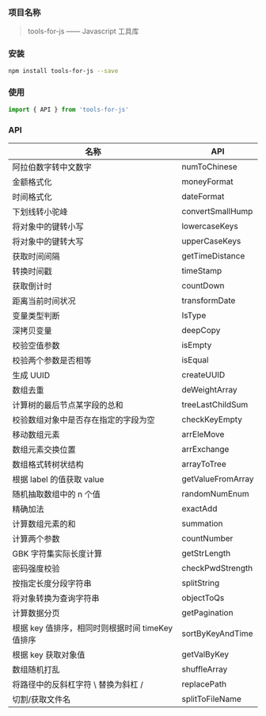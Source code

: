 ### 项目名称

> tools-for-js —— Javascript 工具库

### 安装

```sh
npm install tools-for-js --save
```

### 使用

```js
import { API } from 'tools-for-js'
```

### API

| 名称                                             | API               |
| ------------------------------------------------ | ----------------- |
| 阿拉伯数字转中文数字                             | numToChinese      |
| 金额格式化                                       | moneyFormat       |
| 时间格式化                                       | dateFormat        |
| 下划线转小驼峰                                   | convertSmallHump  |
| 将对象中的键转小写                               | lowercaseKeys     |
| 将对象中的键转大写                               | upperCaseKeys     |
| 获取时间间隔                                     | getTimeDistance   |
| 转换时间戳                                       | timeStamp         |
| 获取倒计时                                       | countDown         |
| 距离当前时间状况                                 | transformDate     |
| 变量类型判断                                     | IsType            |
| 深拷贝变量                                       | deepCopy          |
| 校验空值参数                                     | isEmpty           |
| 校验两个参数是否相等                             | isEqual           |
| 生成 UUID                                        | createUUID        |
| 数组去重                                         | deWeightArray     |
| 计算树的最后节点某字段的总和                     | treeLastChildSum  |
| 校验数组对象中是否存在指定的字段为空             | checkKeyEmpty     |
| 移动数组元素                                     | arrEleMove        |
| 数组元素交换位置                                 | arrExchange       |
| 数组格式转树状结构                               | arrayToTree       |
| 根据 label 的值获取 value                        | getValueFromArray |
| 随机抽取数组中的 n 个值                          | randomNumEnum     |
| 精确加法                                         | exactAdd          |
| 计算数组元素的和                                 | summation         |
| 计算两个参数                                     | countNumber       |
| GBK 字符集实际长度计算                           | getStrLength      |
| 密码强度校验                                     | checkPwdStrength  |
| 按指定长度分段字符串                             | splitString       |
| 将对象转换为查询字符串                           | objectToQs        |
| 计算数据分页                                     | getPagination     |
| 根据 key 值排序，相同时则根据时间 timeKey 值排序 | sortByKeyAndTime  |
| 根据 key 获取对象值                              | getValByKey       |
| 数组随机打乱                                     | shuffleArray      |
| 将路径中的反斜杠字符 \ 替换为斜杠 /              | replacePath       |
| 切割/获取文件名                                  | splitToFileName   |
